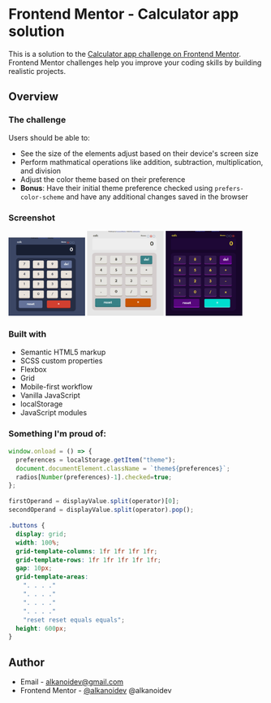 # Frontend Mentor - Calculator app solution

This is a solution to the [Calculator app challenge on Frontend Mentor](https://www.frontendmentor.io/challenges/calculator-app-9lteq5N29). Frontend Mentor challenges help you improve your coding skills by building realistic projects. 

## Overview

### The challenge

Users should be able to:

- See the size of the elements adjust based on their device's screen size
- Perform mathmatical operations like addition, subtraction, multiplication, and division
- Adjust the color theme based on their preference
- **Bonus**: Have their initial theme preference checked using `prefers-color-scheme` and have any additional changes saved in the browser

### Screenshot

<p float="left">
  <code><img src="Screenshot1.png" alt="failed to load" width="30%"/></code>
  <code><img src="Screenshot2.png" alt="failed to load" width="30%"/></code>
  <code><img src="Screenshot3.png" alt="failed to load" width="30%"/></code>
</p>

### Built with

- Semantic HTML5 markup
- SCSS custom properties
- Flexbox
- Grid
- Mobile-first workflow
- Vanilla JavaScript
- localStorage
- JavaScript modules

### Something I'm proud of:
```js
window.onload = () => {
  preferences = localStorage.getItem("theme");
  document.documentElement.className = `theme${preferences}`;
  radios[Number(preferences)-1].checked=true;
};
```

```js
firstOperand = displayValue.split(operator)[0];
secondOperand = displayValue.split(operator).pop();
```

```css
.buttons {
  display: grid;
  width: 100%;
  grid-template-columns: 1fr 1fr 1fr 1fr;
  grid-template-rows: 1fr 1fr 1fr 1fr 1fr;
  gap: 10px;
  grid-template-areas:
    ". . . ."
    ". . . ."
    ". . . ."
    ". . . ."
    "reset reset equals equals";
  height: 600px;
}
```

## Author

- Email - alkanoidev@gmail.com
- Frontend Mentor - [@alkanoidev](https://www.frontendmentor.io/profile/alkanoidev)
@alkanoidev
